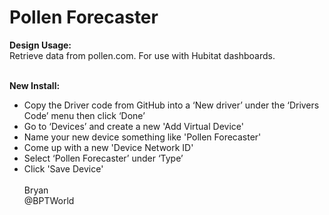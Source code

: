 # Pollen Forecaster
<b>Design Usage:</b><br>
Retrieve data from pollen.com. For use with Hubitat dashboards.<br><br>

<b>New Install:</b><br>
* Copy the Driver code from GitHub into a ‘New driver’ under the ‘Drivers Code’ menu then click ‘Done’
* Go to ‘Devices’ and create a new 'Add Virtual Device'
* Name your new device something like 'Pollen Forecaster'
* Come up with a new 'Device Network ID'
* Select ‘Pollen Forecaster’ under ‘Type’
* Click 'Save Device'
<br><br>
Bryan<br>
@BPTWorld
